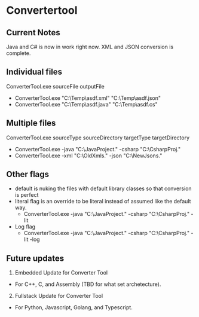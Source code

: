 # Convertertool

## Current Notes
Java and C# is now in work right now.
XML and JSON conversion is complete.

## Individual files
ConverterTool.exe sourceFile outputFile
- ConverterTool.exe "C:\Temp\asdf.xml" "C:\Temp\asdf.json"
- ConverterTool.exe "C:\Temp\asdf.java" "C:\Temp\asdf.cs"

## Multiple files
ConverterTool.exe sourceType sourceDirectory targetType targetDirectory 
- ConverterTool.exe -java "C:\JavaProject\." -csharp "C:\CsharpProj\."
- ConverterTool.exe -xml "C:\OldXmls\." -json "C:\NewJsons\."

## Other flags
- default is nuking the files with default library classes so that conversion is perfect
- literal flag is an override to be literal instead of assumed like the default way.
    - ConverterTool.exe -java "C:\JavaProject\." -csharp "C:\CsharpProj\." -lit
- Log flag
    - ConverterTool.exe -java "C:\JavaProject\." -csharp "C:\CsharpProj\." -lit -log

## Future updates
1. Embedded Update for Converter Tool
- For C++, C, and Assembly (TBD for what set archetecture).
2. Fullstack Update for Converter Tool
- For Python, Javascript, Golang, and Typescript.
